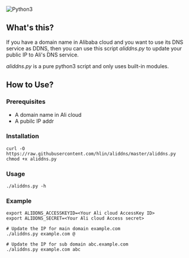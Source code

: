 ![Python3](https://img.shields.io/badge/python-3.6%2B-green "Python3")

## What's this?

If you have a domain name in Alibaba cloud and you want to use its DNS service as DDNS,
then you can use this script *aliddns.py* to update your public IP to Ali's DNS service.

*aliddns.py* is a pure python3 script and only uses built-in modules.

## How to Use?

### Prerequisites

- A domain name in Ali cloud
- A pubilc IP addr

### Installation

    curl -O https://raw.githubusercontent.com/hlin/aliddns/master/aliddns.py
    chmod +x aliddns.py

### Usage

    ./aliddns.py -h

### Example

    export ALIDDNS_ACCESSKEYID=<Your Ali cloud AccessKey ID>
    export ALIDDNS_SECRET=<Your Ali cloud Access secret>

    # Update the IP for main domain example.com
    ./aliddns.py example.com @

    # Update the IP for sub domain abc.example.com
    ./aliddns.py example.com abc
